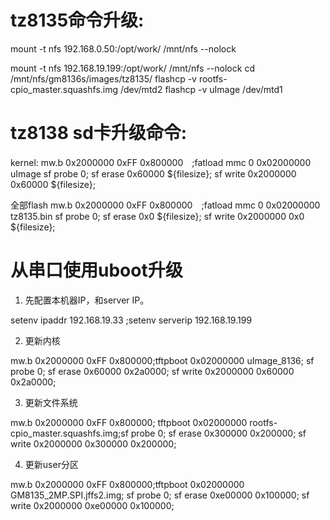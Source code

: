


# tz8135命令升级:

mount -t nfs 192.168.0.50:/opt/work/ /mnt/nfs --nolock

mount -t nfs 192.168.19.199:/opt/work/ /mnt/nfs --nolock
cd /mnt/nfs/gm8136s/images/tz8135/
flashcp -v rootfs-cpio_master.squashfs.img /dev/mtd2
flashcp -v uImage /dev/mtd1



# tz8138 sd卡升级命令:

kernel:
mw.b 0x2000000 0xFF 0x800000　;fatload mmc 0 0x02000000 uImage
sf probe 0; sf erase 0x60000 ${filesize}; sf write 0x2000000 0x60000 ${filesize};



全部flash
mw.b 0x2000000 0xFF 0x800000　;fatload mmc 0 0x02000000 tz8135.bin
sf probe 0; sf erase 0x0 ${filesize}; sf write 0x2000000 0x0 ${filesize};






# 从串口使用uboot升级

1. 先配置本机器IP，和server IP。

setenv ipaddr 192.168.19.33 ;setenv serverip 192.168.19.199

2. 更新内核

mw.b 0x2000000 0xFF 0x800000;tftpboot 0x02000000 uImage_8136; sf probe 0; sf erase 0x60000 0x2a0000; sf write 0x2000000 0x60000 0x2a0000;

3. 更新文件系统

mw.b 0x2000000 0xFF 0x800000; tftpboot 0x02000000 rootfs-cpio_master.squashfs.img;sf probe 0; sf erase 0x300000 0x200000; sf write 0x2000000 0x300000 0x200000;

4. 更新user分区

mw.b 0x2000000 0xFF 0x800000;tftpboot 0x02000000 GM8135_2MP.SPI.jffs2.img; sf probe 0; sf erase 0xe00000 0x100000; sf write 0x2000000 0xe00000 0x100000;
